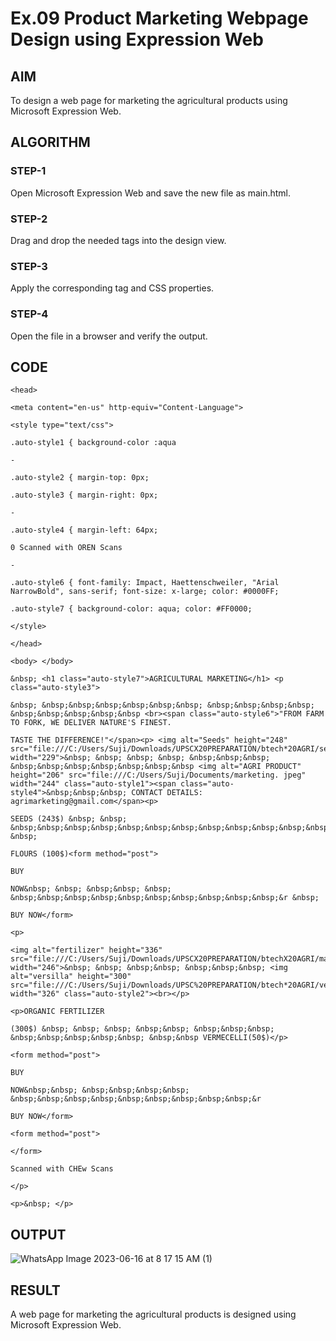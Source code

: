 # Ex.09 Product Marketing Webpage Design using Expression Web
## AIM
  To design a web page for marketing the agricultural products using Microsoft Expression Web.

## ALGORITHM
### STEP-1
  Open Microsoft Expression Web and save the new file as main.html.

### STEP-2
  Drag and drop the needed tags into the design view.

### STEP-3
  Apply the corresponding tag and CSS properties.

### STEP-4
  Open the file in a browser and verify the output.
  
## CODE
```
<head>

<meta content="en-us" http-equiv="Content-Language">

<style type="text/css">

.auto-style1 { background-color :aqua

-

.auto-style2 { margin-top: 0px;

.auto-style3 { margin-right: 0px;

-

.auto-style4 { margin-left: 64px;

0 Scanned with OREN Scans

-

.auto-style6 { font-family: Impact, Haettenschweiler, "Arial NarrowBold", sans-serif; font-size: x-large; color: #0000FF;

.auto-style7 { background-color: aqua; color: #FF0000;

</style>

</head>

<body> </body>

&nbsp; <h1 class="auto-style7">AGRICULTURAL MARKETING</h1> <p class="auto-style3">

&nbsp; &nbsp;&nbsp;&nbsp;&nbsp;&nbsp;&nbsp; &nbsp;&nbsp;&nbsp;&nbsp; &nbsp;&nbsp;&nbsp;&nbsp;&nbsp <br><span class="auto-style6">"FROM FARM TO FORK, WE DELIVER NATURE'S FINEST.

TASTE THE DIFFERENCE!"</span><p> <img alt="Seeds" height="248" src="file:///C:/Users/Suji/Downloads/UPSCX20PREPARATION/btech*20AGRI/seeds.jpg" width="229">&nbsp; &nbsp; &nbsp; &nbsp; &nbsp;&nbsp;&nbsp; &nbsp;&nbsp;&nbsp;&nbsp;&nbsp;&nbsp;&nbsp <img alt="AGRI PRODUCT" height="206" src="file:///C:/Users/Suji/Documents/marketing. jpeg" width="244" class="auto-style1"><span class="auto-style4">&nbsp;&nbsp;&nbsp; CONTACT DETAILS: agrimarketing@gmail.com</span><p>

SEEDS (243$) &nbsp; &nbsp; &nbsp;&nbsp;&nbsp;&nbsp;&nbsp;&nbsp;&nbsp;&nbsp;&nbsp;&nbsp;&nbsp;&nbsp; &nbsp;

FLOURS (100$)<form method="post">

BUY

NOW&nbsp; &nbsp; &nbsp;&nbsp; &nbsp; &nbsp;&nbsp;&nbsp;&nbsp;&nbsp;&nbsp;&nbsp;&nbsp;&nbsp;&nbsp;&r &nbsp;

BUY NOW</form>

<p>

<img alt="fertilizer" height="336" src="file:///C:/Users/Suji/Downloads/UPSCX20PREPARATION/btechX20AGRI/marketing4.jpg" width="246">&nbsp; &nbsp; &nbsp;&nbsp; &nbsp;&nbsp;&nbsp; <img alt="versilla" height="300" src="file:///C:/Users/Suji/Downloads/UPSC%20PREPARATION/btech*20AGRI/vermiselli.jpg" width="326" class="auto-style2"><br></p>

<p>ORGANIC FERTILIZER

(300$) &nbsp; &nbsp; &nbsp; &nbsp;&nbsp; &nbsp;&nbsp;&nbsp; &nbsp;&nbsp;&nbsp;&nbsp;&nbsp; &nbsp;&nbsp VERMECELLI(50$)</p>

<form method="post">

BUY

NOW&nbsp;&nbsp; &nbsp;&nbsp;&nbsp;&nbsp; &nbsp;&nbsp;&nbsp;&nbsp;&nbsp;&nbsp;&nbsp;&nbsp;&nbsp;&r

BUY NOW</form>

<form method="post">

</form>

Scanned with CHEw Scans

</p>

<p>&nbsp; </p>
```


## OUTPUT
![WhatsApp Image 2023-06-16 at 8 17 15 AM (1)](https://github.com/Thennunagaraj/Ex09_Web-Design/assets/128386061/c652c17b-0a45-404f-9550-0af006dc6fa2)



## RESULT
  A web page for marketing the agricultural products is designed using Microsoft Expression Web.
